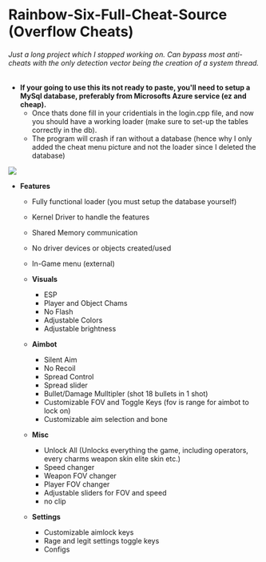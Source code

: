 # Rainbow-Six-Full-Cheat-Source (Overflow Cheats)
###### Just a long project which I stopped working on. Can bypass most anti-cheats with the only detection vector being the creation of a system thread.

- **If your going to use this its not ready to paste, you'll need to setup a MySql database, preferably from Microsofts Azure service (ez and cheap).** 
     - Once thats done fill in your cridentials in the login.cpp file, and now you should have a working loader (make sure to set-up the tables correctly in the db).
     - The program will crash if ran without a database (hence why I only added the cheat menu picture and not the loader since I deleted the database)
   
 <img src="https://i.imgur.com/yGL0VvV.png"/>  
 
- **Features** 	
     - Fully functional loader (you must setup the database yourself)
     - Kernel Driver to handle the features
     - Shared Memory communication
     - No driver devices or objects created/used
     - In-Game menu (external)
     - **Visuals**
        - ESP
        - Player and Object Chams
        - No Flash
        - Adjustable Colors
        - Adjustable brightness

     - **Aimbot**
        - Silent Aim
        - No Recoil
        - Spread Control
        - Spread slider
        - Bullet/Damage Mulltipler (shot 18 bullets in 1 shot)
        - Customizable FOV and Toggle Keys (fov is range for aimbot to lock on)
        - Customizable aim selection and bone

     - **Misc**
        - Unlock All (Unlocks everything the game, including operators, every charms weapon skin elite skin etc.)
        - Speed changer
        - Weapon FOV changer
        - Player FOV changer
        - Adjustable sliders for FOV and speed
        - no clip

     - **Settings**
        - Customizable aimlock keys
        - Rage and legit settings toggle keys
        - Configs

